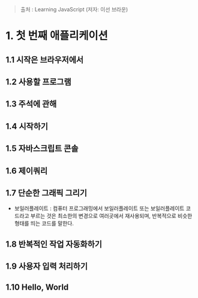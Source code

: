 > 출처 : Learning JavaScript (저자: 이선 브라운)

# 1. 첫 번째 애플리케이션
## 1.1 시작은 브라우저에서
## 1.2 사용할 프로그램
## 1.3 주석에 관해
## 1.4 시작하기
## 1.5 자바스크립트 콘솔
## 1.6 제이쿼리
## 1.7 단순한 그래픽 그리기
- 보일러플레이트 : 컴퓨터 프로그래밍에서 보일러플레이트 또는 보일러플레이트 코드라고 부르는 것은 최소한의 변경으로 여러곳에서 재사용되며, 
  반복적으로 비슷한 형태를 띄는 코드를 말한다.
## 1.8 반복적인 작업 자동화하기
## 1.9 사용자 입력 처리하기
## 1.10 Hello, World
